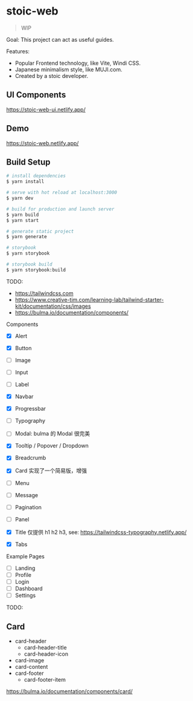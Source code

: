 # stoic-web

> WIP

Goal: This project can act as useful guides.

Features:

* Popular Frontend technology, like Vite, Windi CSS.
* Japanese minimalism style, like MUJI.com.
* Created by a stoic developer.

## UI Components
https://stoic-web-ui.netlify.app/

## Demo

https://stoic-web.netlify.app/

## Build Setup

```bash
# install dependencies
$ yarn install

# serve with hot reload at localhost:3000
$ yarn dev

# build for production and launch server
$ yarn build
$ yarn start

# generate static project
$ yarn generate

# storybook
$ yarn storybook

# storybook build
$ yarn storybook:build
```


TODO:

- https://tailwindcss.com
- https://www.creative-tim.com/learning-lab/tailwind-starter-kit/documentation/css/images
- https://bulma.io/documentation/components/

Components

- [x] Alert
- [x] Button
- [ ] Image
- [ ] Input
- [ ] Label
- [x] Navbar
- [x] Progressbar
- [ ] Typography
- [ ] Modal: bulma 的 Modal 很完美
- [x] Tooltip / Popover / Dropdown
- [x] Breadcrumb
- [x] Card 实现了一个简易版，增强 [](#card)
- [ ] Menu
- [ ] Message
- [ ] Pagination
- [ ] Panel
- [x] Title 仅提供 h1 h2 h3, see: https://tailwindcss-typography.netlify.app/
- [x] Tabs


Example Pages

- [ ] Landing
- [ ] Profile
- [ ] Login
- [ ] Dashboard
- [ ] Settings

TODO:
## Card

- card-header
  - card-header-title
  - card-header-icon
- card-image
- card-content
- card-footer
  - card-footer-item

https://bulma.io/documentation/components/card/
